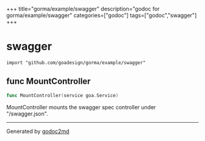 +++
title="gorma/example/swagger"
description="godoc for gorma/example/swagger"
categories=["godoc"]
tags=["godoc","swagger"]
+++

# swagger
    import "github.com/goadesign/gorma/example/swagger"






## func MountController
``` go
func MountController(service goa.Service)
```
MountController mounts the swagger spec controller under "/swagger.json".









- - -
Generated by [godoc2md](http://godoc.org/github.com/davecheney/godoc2md)
